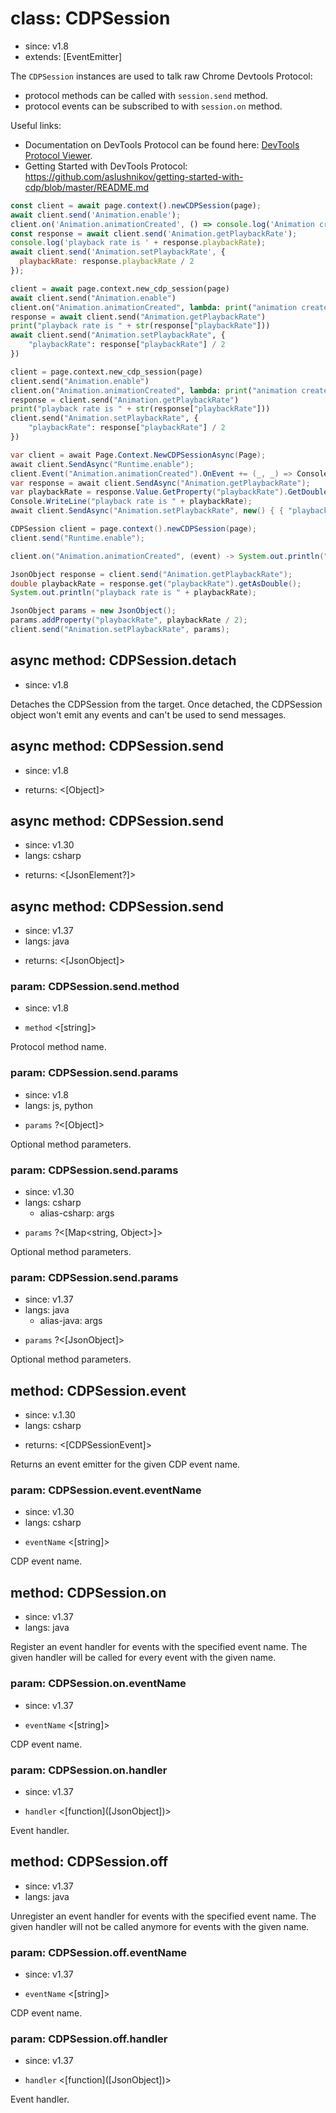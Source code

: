 # class: CDPSession
* since: v1.8
* extends: [EventEmitter]

The `CDPSession` instances are used to talk raw Chrome Devtools Protocol:
* protocol methods can be called with `session.send` method.
* protocol events can be subscribed to with `session.on` method.

Useful links:
* Documentation on DevTools Protocol can be found here:
  [DevTools Protocol Viewer](https://chromedevtools.github.io/devtools-protocol/).
* Getting Started with DevTools Protocol:
  https://github.com/aslushnikov/getting-started-with-cdp/blob/master/README.md

```js
const client = await page.context().newCDPSession(page);
await client.send('Animation.enable');
client.on('Animation.animationCreated', () => console.log('Animation created!'));
const response = await client.send('Animation.getPlaybackRate');
console.log('playback rate is ' + response.playbackRate);
await client.send('Animation.setPlaybackRate', {
  playbackRate: response.playbackRate / 2
});
```

```python async
client = await page.context.new_cdp_session(page)
await client.send("Animation.enable")
client.on("Animation.animationCreated", lambda: print("animation created!"))
response = await client.send("Animation.getPlaybackRate")
print("playback rate is " + str(response["playbackRate"]))
await client.send("Animation.setPlaybackRate", {
    "playbackRate": response["playbackRate"] / 2
})
```

```python sync
client = page.context.new_cdp_session(page)
client.send("Animation.enable")
client.on("Animation.animationCreated", lambda: print("animation created!"))
response = client.send("Animation.getPlaybackRate")
print("playback rate is " + str(response["playbackRate"]))
client.send("Animation.setPlaybackRate", {
    "playbackRate": response["playbackRate"] / 2
})
```
```csharp
var client = await Page.Context.NewCDPSessionAsync(Page);
await client.SendAsync("Runtime.enable");
client.Event("Animation.animationCreated").OnEvent += (_, _) => Console.WriteLine("Animation created!");
var response = await client.SendAsync("Animation.getPlaybackRate");
var playbackRate = response.Value.GetProperty("playbackRate").GetDouble();
Console.WriteLine("playback rate is " + playbackRate);
await client.SendAsync("Animation.setPlaybackRate", new() { { "playbackRate", playbackRate / 2 } });
```
```java
CDPSession client = page.context().newCDPSession(page);
client.send("Runtime.enable");

client.on("Animation.animationCreated", (event) -> System.out.println("Animation created!"));

JsonObject response = client.send("Animation.getPlaybackRate");
double playbackRate = response.get("playbackRate").getAsDouble();
System.out.println("playback rate is " + playbackRate);

JsonObject params = new JsonObject();
params.addProperty("playbackRate", playbackRate / 2);
client.send("Animation.setPlaybackRate", params);
```

## async method: CDPSession.detach
* since: v1.8

Detaches the CDPSession from the target. Once detached, the CDPSession object won't emit any events and can't be used to
send messages.

## async method: CDPSession.send
* since: v1.8
- returns: <[Object]>

## async method: CDPSession.send
* since: v1.30
* langs: csharp
- returns: <[JsonElement?]>

## async method: CDPSession.send
* since: v1.37
* langs: java
- returns: <[JsonObject]>

### param: CDPSession.send.method
* since: v1.8
- `method` <[string]>

Protocol method name.

### param: CDPSession.send.params
* since: v1.8
* langs: js, python
- `params` ?<[Object]>

Optional method parameters.

### param: CDPSession.send.params
* since: v1.30
* langs: csharp
  - alias-csharp: args
- `params` ?<[Map<string, Object>]>

Optional method parameters.

### param: CDPSession.send.params
* since: v1.37
* langs: java
  - alias-java: args
- `params` ?<[JsonObject]>

Optional method parameters.

## method: CDPSession.event
* since: v.1.30
* langs: csharp
- returns: <[CDPSessionEvent]>

Returns an event emitter for the given CDP event name.

### param: CDPSession.event.eventName
* since: v1.30
* langs: csharp
- `eventName` <[string]>

CDP event name.

## method: CDPSession.on
* since: v1.37
* langs: java

Register an event handler for events with the specified event name.
The given handler will be called for every event with the given name.

### param: CDPSession.on.eventName
* since: v1.37
- `eventName` <[string]>

CDP event name.

### param: CDPSession.on.handler
* since: v1.37
- `handler` <[function]\([JsonObject]\)>

Event handler.

## method: CDPSession.off
* since: v1.37
* langs: java

Unregister an event handler for events with the specified event name.
The given handler will not be called anymore for events with the given name.

### param: CDPSession.off.eventName
* since: v1.37
- `eventName` <[string]>

CDP event name.

### param: CDPSession.off.handler
* since: v1.37
- `handler` <[function]\([JsonObject]\)>

Event handler.
